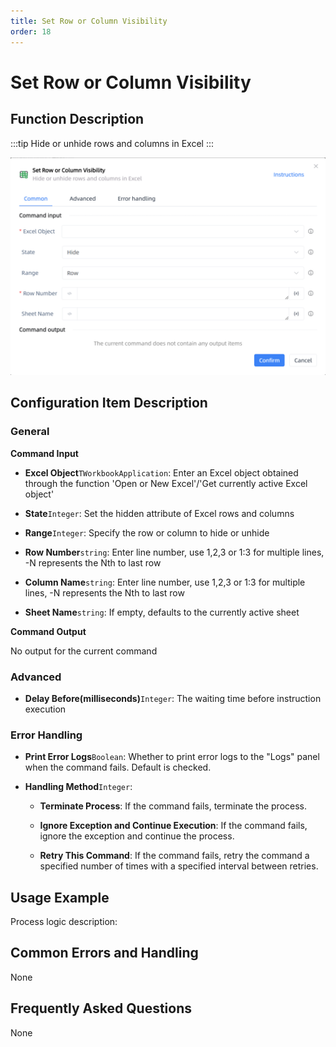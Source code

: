 ```yaml
---
title: Set Row or Column Visibility
order: 18
---
```


# Set Row or Column Visibility

## Function Description

:::tip 
Hide or unhide rows and columns in Excel
:::

![Set Row or Column Visibility](../../../../assets/Set%20Row%20or%20Column%20Visibility_command.png)

## Configuration Item Description

### General

**Command Input**

- **Excel Object**`TWorkbookApplication`: Enter an Excel object obtained through the function 'Open or New Excel'/'Get currently active Excel object'

- **State**`Integer`: Set the hidden attribute of Excel rows and columns

- **Range**`Integer`: Specify the row or column to hide or unhide

- **Row Number**`string`: Enter line number, use 1,2,3 or 1:3 for multiple lines, -N represents the Nth to last row

- **Column Name**`string`: Enter line number, use 1,2,3 or 1:3 for multiple lines, -N represents the Nth to last row

- **Sheet Name**`string`: If empty, defaults to the currently active sheet


**Command Output**

No output for the current command

### Advanced

- **Delay Before(milliseconds)**`Integer`: The waiting time before instruction execution

### Error Handling

- **Print Error Logs**`Boolean`: Whether to print error logs to the "Logs" panel when the command fails. Default is checked. 

- **Handling Method**`Integer`:

    - **Terminate Process**: If the command fails, terminate the process.

    - **Ignore Exception and Continue Execution**: If the command fails, ignore the exception and continue the process.

    - **Retry This Command**: If the command fails, retry the command a specified number of times with a specified interval between retries.

## Usage Example

Process logic description:

## Common Errors and Handling

None

## Frequently Asked Questions

None

